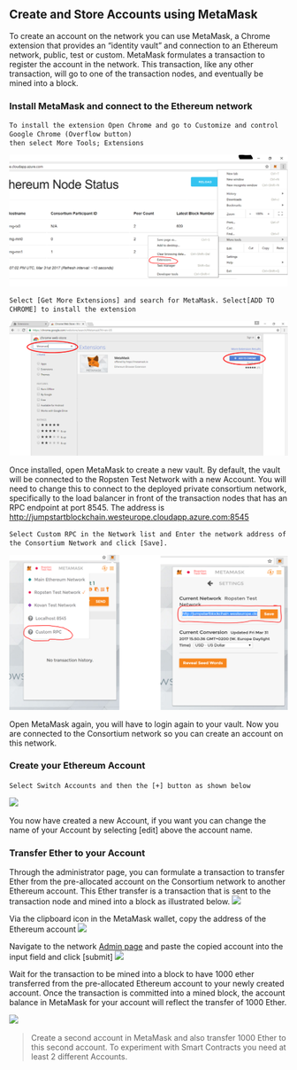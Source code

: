 
## Create and Store Accounts using MetaMask
To create an account on the network you can use MetaMask, a Chrome extension that provides an “identity vault” and connection to an Ethereum network, public, test or custom. MetaMask formulates a transaction to register the account in the network. This transaction, like any other transaction, will go to one of the transaction nodes, and eventually be mined into a block.

### Install MetaMask and connect to the Ethereum network

```
To install the extension Open Chrome and go to Customize and control Google Chrome (Overflow button)
then select More Tools; Extensions
```
![](/Images/Chrome%20Extensions%20menu.png)
```
Select [Get More Extensions] and search for MetaMask. Select[ADD TO CHROME] to install the extension
```
![](/Images/Add%20MetaMask.png)

Once installed, open MetaMask to create a new vault. By default, the vault will be connected to the Ropsten Test Network with a new Account. You will need to change this to connect to the deployed private consortium network, specifically to the load balancer in front of the transaction nodes that has an RPC endpoint at port 8545. The address is http://jumpstartblockchain.westeurope.cloudapp.azure.com:8545
```
Select Custom RPC in the Network list and Enter the network address of the Consortium Network and click [Save].
```
![](/Images/MetaMask%20add%20custom%20network.png)

Open MetaMask again, you will have to login again to your vault. Now you are connected to the Consortium network so you can create an account on this network.

### Create your Ethereum Account
 ``` Select Switch Accounts and then the [+] button as shown below ```
 
<img src="/Images/MetaMask%20add%20account.png" height="500" />

You now have created a new Account, if you want you can change the name of your Account by selecting [edit] above the account name.


### Transfer Ether to your Account
Through the administrator page, you can formulate a transaction to transfer Ether from the pre-allocated account on the Consortium network to another Ethereum account. This Ether transfer is a transaction that is sent to the transaction node and mined into a block as illustrated below.
![](/Images/Transfer%20Ether%20architecture.png)

Via the clipboard icon in the MetaMask wallet, copy the address of the Ethereum account
<img src="/Images/Copy%20account%20id.png" height="300" />


Navigate to the network [Admin page](http://jumpstartblockchain.westeurope.cloudapp.azure.com/) and paste the copied account into the input field and click [submit]
<img src="/Images/Transfer%20Ether.png" width="700" />

Wait for the transaction to be mined into a block to have 1000 ether transferred from the pre-allocated Ethereum account to your newly created account. Once the transaction is committed into a mined block, the account balance in MetaMask for your account will reflect the transfer of 1000 Ether.

<img src="/Images/Account%20with%20Ether.png" height="150" />

>Create a second account in MetaMask and also transfer 1000 Ether to this second account. To experiment with Smart Contracts you need at least 2 different Accounts.
